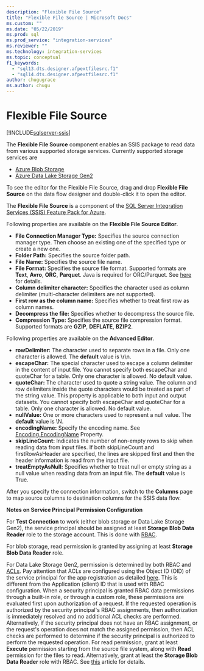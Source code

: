 ```yaml
---
description: "Flexible File Source"
title: "Flexible File Source | Microsoft Docs"
ms.custom: ""
ms.date: "05/22/2019"
ms.prod: sql
ms.prod_service: "integration-services"
ms.reviewer: ""
ms.technology: integration-services
ms.topic: conceptual
f1_keywords: 
  - "sql13.dts.designer.afpextfilesrc.f1"
  - "sql14.dts.designer.afpextfilesrc.f1"
author: chugugrace
ms.author: chugu
---
```

# Flexible File Source

[!INCLUDE[sqlserver-ssis](../../includes/applies-to-version/sqlserver-ssis.md)]

The **Flexible File Source** component enables an SSIS package to read data from various supported storage services.
Currently supported storage services are

- [Azure Blob Storage](https://azure.microsoft.com/services/storage/blobs/)
- [Azure Data Lake Storage Gen2](/azure/storage/blobs/data-lake-storage-introduction)
  
To see the editor for the Flexible File Source, drag and drop **Flexible File Source** on the data flow designer and double-click it to open the editor.
  
The **Flexible File Source** is a component of the [SQL Server Integration Services (SSIS) Feature Pack for Azure](../../integration-services/azure-feature-pack-for-integration-services-ssis.md).  
  
Following properties are available on the **Flexible File Source Editor**.

- **File Connection Manager Type:** Specifies the source connection manager type. Then choose an existing one of the specified type or create a new one.
- **Folder Path:** Specifies the source folder path.
- **File Name:** Specifies the source file name.
- **File Format:** Specifies the source file format. Supported formats are **Text**, **Avro**, **ORC**, **Parquet**. Java is required for ORC/Parquet. See [here](../../integration-services/azure-feature-pack-for-integration-services-ssis.md#dependency-on-java) for details.
- **Column delimiter character:** Specifies the character used as column delimiter (multi-character delimiters are not supported).
- **First row as the column name:** Specifies whether to treat first row as column names.
- **Decompress the file:** Specifies whether to decompress the source file.
- **Compression Type:** Specifies the source file compression format. Supported formats are **GZIP**, **DEFLATE**, **BZIP2**.
  
Following properties are available on the **Advanced Editor**.

- **rowDelimiter:** The character used to separate rows in a file. Only one character is allowed. The **default** value is \r\n.
- **escapeChar:** The special character used to escape a column delimiter in the content of input file. You cannot specify both escapeChar and quoteChar for a table. Only one character is allowed. No default value.
- **quoteChar:** The character used to quote a string value. The column and row delimiters inside the quote characters would be treated as part of the string value. This property is applicable to both input and output datasets. You cannot specify both escapeChar and quoteChar for a table. Only one character is allowed. No default value.
- **nullValue:** One or more characters used to represent a null value. The **default** value is \N.
- **encodingName:** Specify the encoding name. See [Encoding.EncodingName](/dotnet/api/system.text.encoding) Property.
- **skipLineCount:**  Indicates the number of non-empty rows to skip when reading data from input files. If both skipLineCount and firstRowAsHeader are specified, the lines are skipped first and then the header information is read from the input file.
- **treatEmptyAsNull:** Specifies whether to treat null or empty string as a null value when reading data from an input file. The **default** value is True.

After you specify the connection information, switch to the **Columns** page to map source columns to destination columns for the SSIS data flow.

**Notes on Service Principal Permission Configuration**

For **Test Connection** to work (either blob storage or Data Lake Storage Gen2), the service principal should be assigned at least **Storage Blob Data Reader** role to the storage account.
This is done with [RBAC](/azure/storage/common/storage-auth-aad-rbac-portal#assign-rbac-roles-using-the-azure-portal).

For blob storage, read permission is granted by assigning at least **Storage Blob Data Reader** role.

For Data Lake Storage Gen2, permission is determined by both RBAC and [ACLs](/azure/storage/blobs/data-lake-storage-how-to-set-permissions-storage-explorer).
Pay attention that ACLs are configured using the Object ID (OID) of the service principal for the app registration as detailed [here](/azure/storage/blobs/data-lake-storage-access-control#how-do-i-set-acls-correctly-for-a-service-principal).
This is different from the Application (client) ID that is used with RBAC configuration.
When a security principal is granted RBAC data permissions through a built-in role, or through a custom role, these permissions are evaluated first upon authorization of a request.
If the requested operation is authorized by the security principal's RBAC assignments, then authorization is immediately resolved and no additional ACL checks are performed.
Alternatively, if the security principal does not have an RBAC assignment, or the request's operation does not match the assigned permission, then ACL checks are performed to determine if the security principal is authorized to perform the requested operation.
For read permission, grant at least **Execute** permission starting from the source file system, along with **Read** permission for the files to read.
Alternatively, grant at least the **Storage Blob Data Reader** role with RBAC.
See [this](/azure/storage/blobs/data-lake-storage-access-control) article for details.